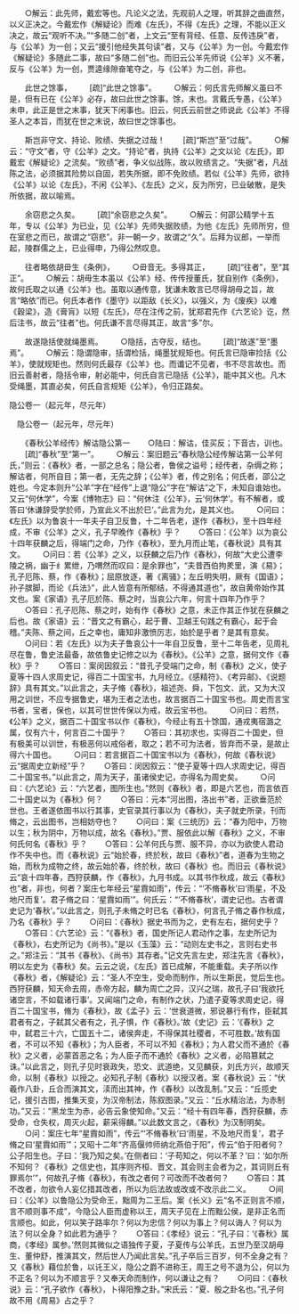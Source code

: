 <!-- { "loadSidebar": true } -->
　　○解云：此先师，戴宏等也。凡论义之法，先观前人之理，听其辞之曲直然，以义正决之。今戴宏作《解疑论》而难《左氏》，不得《左氏》之理，不能以正义决之，故云“观听不决。”“多随二创”者，上文云“至有背经、任意、反传违戾”者，与《公羊》为一创；又云“援引他经失其句读”者，又与《公羊》为一创。今戴宏作《解疑论》多随此二事，故曰“多随二创”也。而旧云公羊先师说《公羊》义不著，反与《公羊》为一创，贾逵缘隙奋笔夺之，与《公羊》为二创，非也。

　　此世之馀事，
　　[疏]“此世之馀事”。
　　○解云：何氏言先师解义虽曰不是，但有已在《公羊》必存，故曰此世之馀事。馀，末也。言戴氏专愚，《公羊》未申，此正是世之末事，犹天下闲事也。旧云，何氏云前世之师说此《公羊》不得圣人之本旨，而犹在世之末说，故曰世之馀事也。

　　斯岂非守文、持论、败绩、失据之过哉！
　　[疏]“斯岂”至“过哉”。
　　○解云：“守文”者，守《公羊》之文。“持论”者，执持《公羊》之文以论《左氏》，即戴宏《解疑论》之流矣。“败绩”者，争义似战陈，故以败绩言之。“失据”者，凡战陈之法，必须据其险势以自固，若失所据，即不免败绩。若似《公羊》先师，欲持《公羊》以论《左氏》，不闲《公羊》、《左氏》之义，反为所穷，已业破散，是失所依据，故以喻焉。

　　余窃悲之久矣。
　　[疏]“余窃悲之久矣”。
　　○解云：何邵公精学十五年，专以《公羊》为已业，见《公羊》先师失据败绩，为他《左氏》先师所穷，但在室悲之而已，故谓之“窃悲”。非一朝一夕，故谓之“久”。后拜为议郎，一举而起，陵群儒之上，已业得申，乃得公然叹息。

　　往者略依胡毌生《条例》，
　　○毌音无。多得其正，
　　[疏]“往者”，至“其正”。
　　○解云：胡毋生本虽以《公羊》经、传传授董氏，犹自别作《条例》，故何氏取之以通《公羊》也。虽取以通传意，犹谦未敢言已尽得胡毋之旨，故言“略依”而已。何氏本者作《墨守》以距敌《长义》，以强义，为《废疾》以难《穀梁》，造《膏肓》以短《左氏》，尽在注传之前，犹郑君先作《六艺论》讫，然后注书，故云“往者”也。何氏谦不言尽得其正，故言“多”尔。

　　故遂隐括使就绳墨焉。
　　○隐括，古夺反，结也。
　　[疏]“故遂”至“墨焉”。
　　○解云：隐谓隐审，括谓检括，绳墨犹规矩也。何氏言已隐审捡括《公羊》，使就规矩也。然则何氏最存《公羊》也。而谶记不见者，书不尽言故也。而旧云善射者，隐括令审，射必能中，何氏自言已隐括《公羊》，能中其义也。凡木受绳墨，其直必矣，何氏自言规矩《公羊》，令归正路矣。

隐公卷一（起元年，尽元年）

　隐公卷一（起元年，尽元年）

　　《春秋公羊经传》解诂隐公第一
　　○陆曰：解诂，佳买反；下音古，训也。
　　[疏]“春秋”至“第一”。
　　○解云：案旧题云“春秋隐公经传解诂第一公羊何氏，”则云：《春秋》者，一部之总名；隐公者，鲁侯之谥号；经传者，杂缛之称；解诂者，何所自目；第一者，无先之辞；《公羊》者，传之别名；何氏者，邵公之姓也。今定本则升“公羊”字在“经传”上退“隐公”字在“解诂”之下，未知自谁始也。又云“何休学”，今案《博物志》曰：“何休注《公羊》，云‘何休学’。有不解者，或答曰‘休谦辞受学於师，乃宣此义不出於巳’。”此言为允，是其义也。
　　○问曰：《左氏》以为鲁哀十一年夫子自卫反鲁，十二年告老，遂作《春秋》，至十四年经成，不审《公羊》之义，孔子早晚作《春秋》乎？
　　○答曰：《公羊》以为哀公十四年获麟之后，得端门之命，乃作《春秋》，至九月而止笔，《春秋说》具有其文。
　　○问曰：若《公羊》之义，以获麟之后乃作《春秋》，何故“大史公遭李陵之祸，幽于纟累绁，乃喟然而叹曰：是余罪也”，“夫昔西伯拘羑里，演《易》；孔子厄陈、蔡，作《春秋》；屈原放逐，著《离骚》；左丘明失明，厥有《国语》；孙子膑脚，而论《兵法》”，此人皆意有所郁结，不得通其道也”，故自黄帝始作其文也。案《家语》孔子厄於陈、蔡之时，当哀公六年，何言十四年乃作乎？
　　○答曰：孔子厄陈、蔡之时，始有作《春秋》之意，未正作其正作犹在获麟之后也。故《家语》云：“晋文之有霸心，起于曹、卫越王句践之有霸心，起于会稽。”夫陈、蔡之间，丘之幸也，庸知非激愤厉志，始於是乎者？是其有意矣。
　　○问曰：若《左氏》以为夫子鲁哀公十一年自卫反鲁，至十二年告老，见周礼尽在鲁，鲁史法最备，故依鲁史记修之以为《春秋》。《公羊》之意，据何文作《春秋》乎？
　　○答曰：案闵因叙云：“昔孔子受端门之命，制《春秋》之义，使子夏等十四人求周史记，得百二十国宝书，九月经立。《感精符》、《考异邮》、《说题辞》具有其文。”以此言之，夫子脩《春秋》，祖述尧、舜，下包文、武，又为大汉用之训世，不应专据鲁史，堪为王者之法也，故言据百二十国宝书也。周史而言宝书者，宝者，保也，以其可世世传保以为戒，故云宝书也。
　　○问曰：若然，《公羊》之义，据百二十国宝书以作《春秋》，今经止有五十馀国，通戎夷宿潞之属，仅有六十，何言百二十国乎？
　　○答曰：其初求也，实得百二十国史，但有极美可以训世，有极恶何以戒俗者，取之；若不可为法者，皆弃而不录，是故止得六十国也。
　　○问曰：若言据百二十国宝书以为《春秋》，何故《春秋说》云“据周史立新经”乎？
　　○答曰：闵因叙云：“使子夏等十四人求周史记，得百二十国宝书。”以此言之，周为天子，虽诸侯史记，亦得名为周史矣。
　　○问曰：《六艺论》云：“六艺者，图所生也。”然则《春秋》者，即是六艺也，而言依百二十国史以为《春秋》何？
　　○答曰：元本“河出图，洛出书”者，正欲垂范於世也。王者遂依图书以行其事，史官录其行事以为《春秋》，夫子就史所录，刊而脩之，云出图书，岂相妨夺也？
　　○问曰：案《三统历》云：“春为阳中，万物以生；秋为阴中，万物以成，故名《春秋》。”贾、服依此以解《春秋》之义，不审何氏何名《春秋》乎？
　　○答曰：公羊何氏与贾、服不异，亦以为欲使人君动作不失中也。而《春秋说》云“始於春，终於秋，故曰《春秋》”者，道春为生物之始，而秋为成物之终，故云始於春，终於秋，故曰《春秋》也。而旧云《春秋说》云“哀十四年春，西狩获麟，作《春秋》，九月书成。以其书作秋成，故云《春秋》也”者，非也，何者？案庄七年经云“星霣如雨”，传云：“‘不脩春秋’曰‘雨星，不及地尺而复’。君子脩之曰：‘星霣如雨’”。何氏云：“‘不脩春秋’，谓史记也。古者谓史记为‘春秋’。”以此言之，则孔子未脩之时已名《春秋》，何言孔子脩之春作秋成，乃名《春秋》乎？
　　○问曰：《春秋》据史书而为之，史有左右，据何史乎？
　　○答曰：《六艺论》云：“《春秋》者，国史所记人君动作之事，左史所记为《春秋》，右史所记为《尚书》。”是以《玉藻》云：“动则左史书之，言则右史书之。”郑注云：“其书《春秋》、《尚书》其存者。”记文先言左史，郑注先言《春秋》，明以左史为《春秋》矣。云云之说，《左氏》首已成解，不能重载。夫子所以作《春秋》者，《解疑论》云：“圣人不空生，受命而制作，所以生斯民，觉后生也。西狩获麟，知天命去周，赤帝方起，麟为周亡之异，汉兴之瑞，故孔子曰‘我欲托诸空言，不如载诸行事’。又闻端门之命，有制作之状，乃遣子夏等求周史记，得百二十国宝书，脩为《春秋》，故《孟子》云：‘世衰道微，邪说暴行有作，臣弑其君者有之，子弑其父者有之，孔子惧，作《春秋》。’故《史记》云：‘《春秋》之中，弑君三十六，亡国五十二，诸侯奔走，不得保其社稷者，不可胜数。’故有国者，不可以不知《春秋》；为人臣者，不可以不知《春秋》；为人君父而不通於《春秋》之义者，必蒙首恶之名；为人臣子而不通於《春秋》之义者，必陷篡弑之诛。”以此言之，则孔子见时衰政失，恐文、武道绝，又见麟获，刘氏方兴，故顺天命，以制《春秋》以授之。必知孔子制《春秋》以授汉者。案《春秋说》云：“伏羲作八卦，丘合而演其文，渎而出其神，作《春秋》以改乱制。”又云：“丘揽史记，援引古图，推集天变，为汉帝制法，陈叙图录。”又云：“丘水精治法，为赤制功。”又云：“黑龙生为赤，必告云象使知命。”又云：“经十有四年春，西狩获麟，赤受命，仓失权，周灭火起，薪采得麟。”以此数文言之，《春秋》为汉制明矣。
　　○问：案庄七年“星霣如雨”，传云“‘不脩春秋’曰‘雨星，不及地尺而复’，君子脩之曰‘星霣如雨’”；又昭十二年“齐高偃帅师纳北燕伯于阳”，传云“伯于阳者何？公子阳生也。子曰：‘我乃知之矣。’在侧者曰：‘子苟知之，何以不革？’曰：‘如尔所不知何？《春秋》之信史也，其序则齐桓、晋文，其会则主会者为之，其词则丘有罪焉尔’”，何故孔子脩《春秋》，有改之者何？可改而不改者何？
　　○答曰：其不改者，勿欲令人妄亿措其改者，所以为后法故或改或不改示此二义。
　　○间曰：《公羊》以鲁隐公为受命王，黜周为二王后。案《长义》云“名不正则言不顺，言不顺则事不成”，今隐公人臣而虚称以王，周天子见在上而黜公侯，是非正名而言顺也。如此，何以笑子路率尔？何以为忠信？何以为事上？何以诲人？何以为法？何以全身？如此若为通乎？
　　○答曰：《孝经》说云：“孔子曰：‘《春秋》属商，《孝经》属参。’然则其微似之语独传子夏，子夏传与公羊氏，五世乃至汉胡毋生、董仲舒，推演其文，然后世人乃闻此言矣。”孔子卒后三百岁，何不全身之有？又《春秋》藉位於鲁，以讬王义，隐公之爵不进称王，周王之号不退为公，何以为不正名？何以为不顺言乎？又奉天命而制作，何以谦让之有？
　　○问曰：《春秋说》云：“孔子欲作《春秋》，卜得阳豫之卦。”宋氏云：“夏、殷之卦名也。”孔子何故不用《周易》占之乎？
